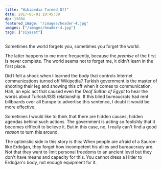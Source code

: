 ```yaml
---
title: "Wikipedia Turned Off"
date: 2017-05-01 10:45:38
dp: 13804
featured_image: "/images/header-4.jpg"
images: ["/images/header-4.jpg"]
tags: ["siyaset"]
---
```




Sometimes the world forgets you, sometimes you forget the world. 

The latter happens to me more frequently, because the *premise* of the first is
never complete. The world seems not to forget me, it didn't learn in the first
place.

Did I felt a shock when I learned the body that controls Internet communications
turned off Wikipedia? Turkish government is the master of shooting their leg and
showing this off when it comes to communication. Hah, an epic act that caused
even the *Deaf Sultan of Egypt* to hear the words about Turkish/ISIS
relationship. If this blind bureaucrats had rent billboards over all Europe to
advertise this sentence, I doubt it would be more effective. 

Sometimes I would like to think that there are hidden causes, hidden agendas
behind such actions. The government is acting so foolishly that it becomes
difficult to believe it. But in this case, no, I really can't find a good
*reason* to turn this around. 

The optimistic side in this story is this: When people are afraid of a Sauron-like
Erdoğan, they forget how incompetent his allies and bureaucracy are. Not that
they want to limit personal freedoms to an ancient level but they don't have
means and capacity for this. You cannot dress a Hitler to Erdoğan's body, not
enough equipment for it.

